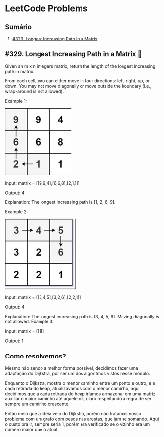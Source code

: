 # LeetCode Problems

## Sumário
1. [#329. Longest Increasing Path in a Matrix](#329-longest-increasing-path-in-a-matrix-🔴)

## #329. Longest Increasing Path in a Matrix 🔴

Given an m x n integers matrix, return the length of the longest increasing path in matrix.

From each cell, you can either move in four directions: left, right, up, or down. You may not move diagonally or move outside the boundary (i.e., wrap-around is not allowed).

Example 1:

![ex1](img/ex1.png)

Input: matrix = [[9,9,4],[6,6,8],[2,1,1]]

Output: 4

Explanation: The longest increasing path is [1, 2, 6, 9].

Example 2:

![ex1](img/ex2.png)

Input: matrix = [[3,4,5],[3,2,6],[2,2,1]]

Output: 4

Explanation: The longest increasing path is [3, 4, 5, 6]. Moving diagonally is not allowed.
Example 3:

Input: matrix = [[1]]

Output: 1

## Como resolvemos?
Mesmo não sendo a melhor forma possível, decidimos fazer uma adaptação do Dijkstra, por ser um dos algoritmos vistos nesse módulo.

Enquanto o Dijkstra, mostra o menor caminho entre um ponto e outro, e a cada retirada do heap, atualizávamos com o menor caminho, aqui decidimos que a cada retirada do heap iríamos armazenar em uma matriz auxiliar o maior caminho até aquele nó, claro respeitando a regra de ser sempre um caminho crescente.

Então meio que a ideia veio do Dijkstra, porém não tratamos nosso problema com um grafo com pesos nas arestas, que iam se somando. Aqui o custo pra ir, sempre seria 1, porém era verificado se o vizinho era um número maior que o atual.

